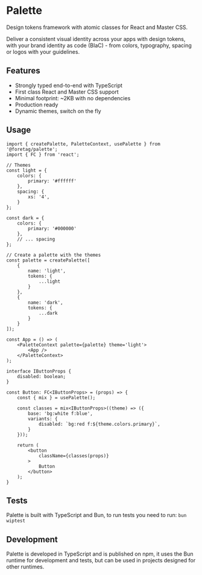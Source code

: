# Palette

Design tokens framework with atomic classes for React and Master CSS.

Deliver a consistent visual identity across your apps with design tokens, with your brand identity as code (BIaC) - from colors, typography, spacing or logos with your guidelines.

## Features

- Strongly typed end-to-end with TypeScript
- First class React and Master CSS support
- Minimal footprint: ~2KB with no dependencies
- Production ready
- Dynamic themes, switch on the fly

## Usage

```tsx
import { createPalette, PaletteContext, usePalette } from '@foretag/palette';
import { FC } from 'react';

// Themes
const light = {
	colors: {
		primary: '#ffffff'
	},
	spacing: {
		xs: '4',
	}
};

const dark = {
	colors: {
		primary: '#000000'
	},
	// ... spacing
};

// Create a palette with the themes
const palette = createPalette([
	{
		name: 'light',
		tokens: {
			...light
		}
	},
	{
		name: 'dark',
		tokens: {
			...dark
		}
	}
]);

const App = () => (
	<PaletteContext palette={palette} theme='light'>
		<App />
	</PaletteContext>
);

interface IButtonProps {
	disabled: boolean;
}

const Button: FC<IButtonProps> = (props) => {
	const { mix } = usePalette();

	const classes = mix<IButtonProps>((theme) => ({
		base: 'bg:white f:blue',
		variants: {
			disabled: `bg:red f:${theme.colors.primary}`,
		}
	}));

	return (
		<button
			className={classes(props)}
		>
			Button
		</button>
	);
}
```

## Tests

Palette is built with TypeScript and Bun, to run tests you need to run: `bun wiptest`

## Development

Palette is developed in TypeScript and is published on npm, it uses the Bun runtime for development and tests, but can be used in projects designed for other runtimes.